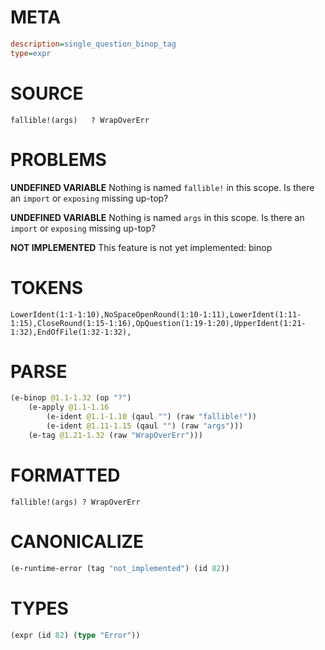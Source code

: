 # META
~~~ini
description=single_question_binop_tag
type=expr
~~~
# SOURCE
~~~roc
fallible!(args)   ? WrapOverErr
~~~
# PROBLEMS
**UNDEFINED VARIABLE**
Nothing is named `fallible!` in this scope.
Is there an `import` or `exposing` missing up-top?

**UNDEFINED VARIABLE**
Nothing is named `args` in this scope.
Is there an `import` or `exposing` missing up-top?

**NOT IMPLEMENTED**
This feature is not yet implemented: binop

# TOKENS
~~~zig
LowerIdent(1:1-1:10),NoSpaceOpenRound(1:10-1:11),LowerIdent(1:11-1:15),CloseRound(1:15-1:16),OpQuestion(1:19-1:20),UpperIdent(1:21-1:32),EndOfFile(1:32-1:32),
~~~
# PARSE
~~~clojure
(e-binop @1.1-1.32 (op "?")
	(e-apply @1.1-1.16
		(e-ident @1.1-1.10 (qaul "") (raw "fallible!"))
		(e-ident @1.11-1.15 (qaul "") (raw "args")))
	(e-tag @1.21-1.32 (raw "WrapOverErr")))
~~~
# FORMATTED
~~~roc
fallible!(args) ? WrapOverErr
~~~
# CANONICALIZE
~~~clojure
(e-runtime-error (tag "not_implemented") (id 82))
~~~
# TYPES
~~~clojure
(expr (id 82) (type "Error"))
~~~
